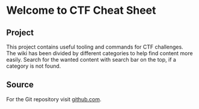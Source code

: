 # Welcome to CTF Cheat Sheet

## Project
This project contains useful tooling and commands for CTF challenges.
<br>
The wiki has been divided by different categories to help find content more easily.
Search for the wanted content with search bar on the top, if a category is not found.

## Source
For the Git repository visit [github.com](https://github.com/Mikkeep/ctf-cheat-sheet).
